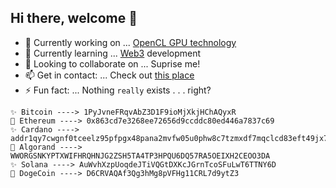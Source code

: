 
 ## Hi there, welcome 👋


- 🔭 Currently working on ... [OpenCL GPU technology](https://github.com/alienflip/Project-Sekhmet)
- 🌱 Currently learning ... [Web3](https://www.youtube.com/watch?v=dQw4w9WgXcQ&ab_channel=RickAstley) development
- 👯 Looking to collaborate on ... Suprise me!
- 📫 Get in contact: ... Check out [this place](https://yeetbucks.com)
- ⚡ Fun fact: ... Nothing `really` exists . . . right?

```
✨ Bitcoin ----> 1PyJvneFRqvAbZ3D1F9ioMjXkjHChAQyxR
🍄 Ethereum ----> 0x863cd7e3268ee72656d9ccddc80ed446a7837c69
✨ Cardano ----> addr1qy7cwgnf0tceelz95pfpgx48pana2mvfw05u0phw8c7tzmxdf7mqclcd83eft49jx7d2s46awv8kxcgunjahguvff4ksehygfm
🍄 Algorand ----> WWORGSNKYPTXWIFHRQHNJG2ZSH5TA4TP3HPQU6DQ57RA5OEIXH2CEOO3DA
✨ Solana ----> AuWvhXzpUoqdeJTiVQGtDXKcJGrnTcoSFuLwT6TTNY6D
🍄 DogeCoin ----> D6CRVAQAf3Qg3hMg8pVFHg11CRL7d9ytZ3
```
